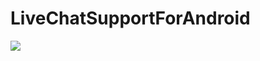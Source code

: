 # LiveChatSupportForAndroid
[![](https://jitpack.io/v/YeabkalA/LiveChatSupportForAndroid.svg)](https://jitpack.io/#YeabkalA/LiveChatSupportForAndroid)
